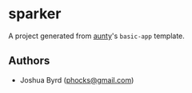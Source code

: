 # sparker

A project generated from [aunty](https://github.com/abcnews/aunty)'s `basic-app` template.

## Authors

- Joshua Byrd ([phocks@gmail.com](mailto:phocks@gmail.com))
